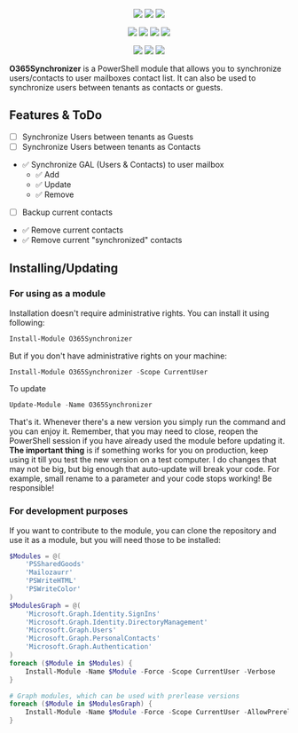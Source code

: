 ﻿<p align="center">
  <a href="https://www.powershellgallery.com/packages/O365Synchronizer"><img src="https://img.shields.io/powershellgallery/v/O365Synchronizer.svg"></a>
  <a href="https://www.powershellgallery.com/packages/O365Synchronizer"><img src="https://img.shields.io/powershellgallery/vpre/O365Synchronizer.svg?label=powershell%20gallery%20preview&colorB=yellow"></a>
  <a href="https://github.com/EvotecIT/O365Synchronizer"><img src="https://img.shields.io/github/license/EvotecIT/O365Synchronizer.svg"></a>
</p>

<p align="center">
  <a href="https://www.powershellgallery.com/packages/O365Synchronizer"><img src="https://img.shields.io/powershellgallery/p/O365Synchronizer.svg"></a>
  <a href="https://github.com/EvotecIT/O365Synchronizer"><img src="https://img.shields.io/github/languages/top/evotecit/O365Synchronizer.svg"></a>
  <a href="https://github.com/EvotecIT/O365Synchronizer"><img src="https://img.shields.io/github/languages/code-size/evotecit/O365Synchronizer.svg"></a>
  <a href="https://www.powershellgallery.com/packages/O365Synchronizer"><img src="https://img.shields.io/powershellgallery/dt/O365Synchronizer.svg"></a>
</p>

<p align="center">
  <a href="https://twitter.com/PrzemyslawKlys"><img src="https://img.shields.io/twitter/follow/PrzemyslawKlys.svg?label=Twitter%20%40PrzemyslawKlys&style=social"></a>
  <a href="https://evotec.xyz/hub"><img src="https://img.shields.io/badge/Blog-evotec.xyz-2A6496.svg"></a>
  <a href="https://www.linkedin.com/in/pklys"><img src="https://img.shields.io/badge/LinkedIn-pklys-0077B5.svg?logo=LinkedIn"></a>
</p>

**O365Synchronizer** is a PowerShell module that allows you to synchronize users/contacts to user mailboxes contact list. It can also be used to synchronize users between tenants as contacts or guests.

## Features & ToDo

- [ ] Synchronize Users between tenants as Guests
- [ ] Synchronize Users between tenants as Contacts
- ✅ Synchronize GAL (Users & Contacts) to user mailbox
  - ✅ Add
  - ✅ Update
  - ✅ Remove
- [ ] Backup current contacts
- ✅ Remove current contacts
- ✅ Remove current "synchronized" contacts

## Installing/Updating

### For using as a module

Installation doesn't require administrative rights. You can install it using following:

```powershell
Install-Module O365Synchronizer
```

But if you don't have administrative rights on your machine:

```powershell
Install-Module O365Synchronizer -Scope CurrentUser
```

To update

```powershell
Update-Module -Name O365Synchronizer
```

That's it. Whenever there's a new version you simply run the command and you can enjoy it.
Remember, that you may need to close, reopen the PowerShell session if you have already used the module before updating it.
**The important thing** is if something works for you on production, keep using it till you test the new version on a test computer.
I do changes that may not be big, but big enough that auto-update will break your code.
For example, small rename to a parameter and your code stops working! Be responsible!

### For development purposes

If you want to contribute to the module, you can clone the repository and use it as a module, but you will need those to be installed:

```powershell
$Modules = @(
    'PSSharedGoods'
    'Mailozaurr'
    'PSWriteHTML'
    'PSWriteColor'
)
$ModulesGraph = @(
    'Microsoft.Graph.Identity.SignIns'
    'Microsoft.Graph.Identity.DirectoryManagement'
    'Microsoft.Graph.Users'
    'Microsoft.Graph.PersonalContacts'
    'Microsoft.Graph.Authentication'
)
foreach ($Module in $Modules) {
    Install-Module -Name $Module -Force -Scope CurrentUser -Verbose
}

# Graph modules, which can be used with prerlease versions
foreach ($Module in $ModulesGraph) {
    Install-Module -Name $Module -Force -Scope CurrentUser -AllowPrerelease -Verbose
}
```